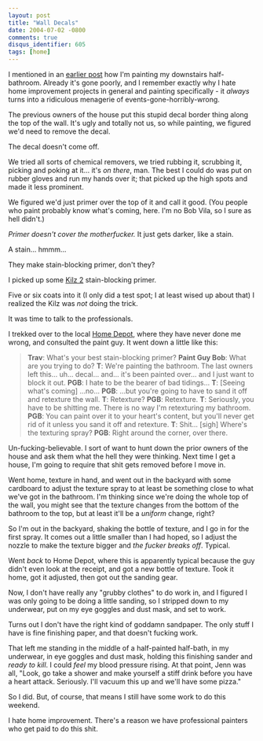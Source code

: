 ```yaml
---
layout: post
title: "Wall Decals"
date: 2004-07-02 -0800
comments: true
disqus_identifier: 605
tags: [home]
---
```

I mentioned in an [earlier
post](/archive/2004/06/29/painting-the-roses-red.aspx) how I'm painting
my downstairs half-bathroom. Already it's gone poorly, and I remember
exactly why I hate home improvement projects in general and painting
specifically - it *always* turns into a ridiculous menagerie of
events-gone-horribly-wrong.

 The previous owners of the house put this stupid decal border thing
along the top of the wall. It's ugly and totally not us, so while
painting, we figured we'd need to remove the decal.

 The decal doesn't come off.

 We tried all sorts of chemical removers, we tried rubbing it, scrubbing
it, picking and poking at it... it's *on there*, man. The best I could
do was put on rubber gloves and run my hands over it; that picked up the
high spots and made it less prominent.

 We figured we'd just primer over the top of it and call it good. (You
people who paint probably know what's coming, here. I'm no Bob Vila, so
I sure as hell didn't.)

 *Primer doesn't cover the motherfucker.* It just gets darker, like a
stain.

 A stain... hmmm...

 They make stain-blocking primer, don't they?

 I picked up some [Kilz
2](http://www.masterchem.com/pages/default.aspx?NavID=28) stain-blocking
primer.

 Five or six coats into it (I only did a test spot; I at least wised up
about that) I realized the Kilz was *not* doing the trick.

 It was time to talk to the professionals.

 I trekked over to the local [Home Depot](http://www.homedepot.com),
where they have never done me wrong, and consulted the paint guy. It
went down a little like this:
> **Trav**: What's your best stain-blocking primer?
> **Paint Guy Bob**: What are you trying to do?
> **T**: We're painting the bathroom. The last owners left this...
> uh... decal... and... it's been painted over... and I just want to
> block it out.
> **PGB**: I hate to be the bearer of bad tidings...
> **T**: [Seeing what's coming] ...no...
> **PGB**: ...but you're going to have to sand it off and retexture the
> wall.
> **T**: Retexture?
> **PGB**: Retexture.
> **T**: Seriously, you have to be shitting me. There is no way I'm
> retexturing my bathroom.
> **PGB**: You can paint over it to your heart's content, but you'll
> never get rid of it unless you sand it off and retexture.
> **T**: Shit... [sigh] Where's the texturing spray?
> **PGB**: Right around the corner, over there.

 Un-fucking-believable. I sort of want to hunt down the prior owners of
the house and ask them what the hell they were thinking. Next time I get
a house, I'm going to require that shit gets removed before I move in.

 Went home, texture in hand, and went out in the backyard with some
cardboard to adjust the texture spray to at least be something close to
what we've got in the bathroom. I'm thinking since we're doing the whole
top of the wall, you might see that the texture changes from the bottom
of the bathroom to the top, but at least it'll be a *uniform* change,
right?

 So I'm out in the backyard, shaking the bottle of texture, and I go in
for the first spray. It comes out a little smaller than I had hoped, so
I adjust the nozzle to make the texture bigger and *the fucker breaks
off*. Typical.

 Went *back* to Home Depot, where this is apparently typical because the
guy didn't even look at the receipt, and got a new bottle of texture.
Took it home, got it adjusted, then got out the sanding gear.

 Now, I don't have really any "grubby clothes" to do work in, and I
figured I was only going to be doing a little sanding, so I stripped
down to my underwear, put on my eye goggles and dust mask, and set to
work.

 Turns out I don't have the right kind of goddamn sandpaper. The only
stuff I have is fine finishing paper, and that doesn't fucking work.

 That left me standing in the middle of a half-painted half-bath, in my
underwear, in eye goggles and dust mask, holding this finishing sander
and *ready to kill*. I could *feel* my blood pressure rising. At that
point, Jenn was all, "Look, go take a shower and make yourself a stiff
drink before you have a heart attack. Seriously. I'll vacuum this up and
we'll have some pizza."

 So I did. But, of course, that means I still have some work to do this
weekend.

 I hate home improvement. There's a reason we have professional painters
who get paid to do this shit.
